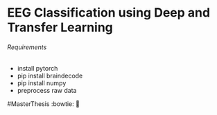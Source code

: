 # EEG Classification using Deep and Transfer Learning

###### Requirements 

* install pytorch
* pip install braindecode
* pip install numpy
* preprocess raw data

\#MasterThesis :bowtie: :tophat:
